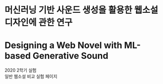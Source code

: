 # 머신러닝 기반 사운드 생성을 활용한 웹소설 디자인에 관한 연구  
# Designing a Web Novel with ML-based Generative Sound  
  
2020 2학기 실험  
일반 웹소설 비교 실험 페이지
